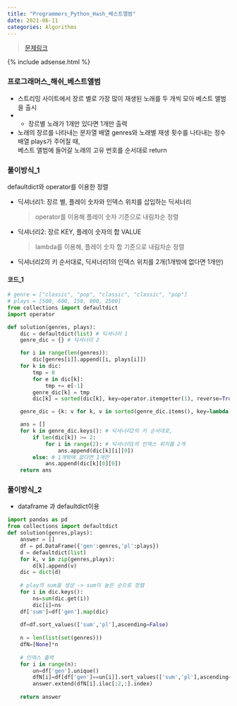 ```yaml
---
title: "Programmers_Python_Hash_베스트앨범"
date: 2021-06-11
categories: Algorithms
---
```

> [문제링크](https://programmers.co.kr/learn/courses/30/parts/12077)

{% include adsense.html %}

### 프로그래머스_해쉬_베스트앨범
- 스트리밍 사이트에서 장르 별로 가장 많이 재생된 노래를 두 개씩 모아 베스트 앨범을 출시
- * 장르별 노래가 1개만 있다면 1개만 출력
- 노래의 장르를 나타내는 문자열 배열 genres와 노래별 재생 횟수를 나타내는 정수 배열 plays가 주어질 때, <br>
    베스트 앨범에 들어갈 노래의 고유 번호를 순서대로 return


### 풀이방식_1
 defaultdict와 operator를 이용한 정렬
- 딕셔너리1: 장르 별, 플레이 숫자와 인덱스 위치를 삽입하는 딕셔너리
    > operator를 이용해 플레이 숫자 기준으로 내림차순 정렬
- 딕셔너리2: 장르 KEY, 플레이 숫자의 합 VALUE
    > lambda를 이용해, 플레이 숫자 합 기준으로 내림차순 정렬
- 딕셔너리2의 키 순서대로, 딕셔너리1의 인덱스 위치를 2개(1개밖에 없다면 1개만)


#### 코드_1

```python
# genre = ["classic", "pop", "classic", "classic", "pop"]
# plays = [500, 600, 150, 800, 2500]	
from collections import defaultdict
import operator

def solution(genres, plays):
    dic = defaultdict(list) # 딕셔너리 1
    genre_dic = {} # 딕셔너리 2

    for i in range(len(genres)):
        dic[genres[i]].append([i, plays[i]])
    for k in dic:
        tmp = 0
        for e in dic[k]:
            tmp += e[-1]
        genre_dic[k] = tmp
        dic[k] = sorted(dic[k], key=operator.itemgetter(1), reverse=True) # 딕셔너리 1 정렬

    genre_dic = {k: v for k, v in sorted(genre_dic.items(), key=lambda item: item[1], reverse=True)} #딕셔너리 2 정렬

    ans = []
    for k in genre_dic.keys(): # 딕셔너리2의 키 순서대로, 
        if len(dic[k]) >= 2:
            for i in range(2): # 딕셔너리1의 인덱스 위치를 2개
                ans.append(dic[k][i][0])
        else: # 1개밖에 없다면 1개만
            ans.append(dic[k][0][0])
    return ans
```



### 풀이방식_2
- dataframe 과 defaultdict이용

```python
import pandas as pd
from collections import defaultdict
def solution(genres,plays):
    answer = []
    df = pd.DataFrame({'gen':genres,'pl':plays})
    d = defaultdict(list)
    for k, v in zip(genres,plays):
        d[k].append(v)
    dic = dict(d)
    
    # play의 sum을 생성 -> sum이 높은 순으로 정렬
    for i in dic.keys():
        ns=sum(dic.get(i))
        dic[i]=ns
    df['sum']=df['gen'].map(dic)
    
    df=df.sort_values(['sum','pl'],ascending=False)
    
    n = len(list(set(genres)))
    dfN=[None]*n
    
    # 인덱스 출력
    for i in range(n):
        un=df['gen'].unique()
        dfN[i]=df[df['gen']==un[i]].sort_values(['sum','pl'],ascending=False)
        answer.extend(dfN[i].iloc[:2,:].index)
        
    return answer
```
